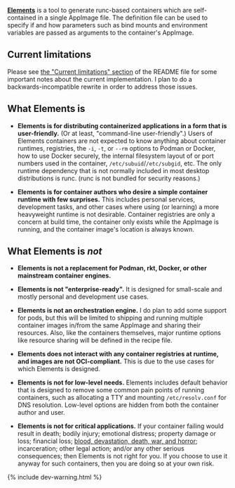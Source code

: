 ---
---

[**Elements**](https://www.youtube.com/watch?v=N0ziDSLJhq4)
is a tool to generate runc-based containers which are self-contained
in a single AppImage file.  The definition file can be used to specify if
and how parameters such as bind mounts and environment variables are passed
as arguments to the container's AppImage.


Current limitations
-------------------

Please see [the "Current limitations" section][limitations] of the README
file for some important notes about the current implementation.  I plan to
do a backwards-incompatible rewrite in order to address those issues.

[limitations]: https://gitlab.com/scottywz/elements#current-limitations


What Elements is
----------------

* **Elements is for distributing containerized applications in a form that
  is user-friendly.**  (Or at least, "command-line user-friendly".)  Users
  of Elements containers are not expected to know anything about container
  runtimes, registries, the `-i`, `-t`, or `--rm` options to Podman or
  Docker, how to use Docker securely, the internal filesystem layout of or
  port numbers used in the container, `/etc/subuid`/`/etc/subgid`, etc.  The
  only runtime dependency that is not normally included in most desktop
  distributions is runc.  (runc is not bundled for security reasons.)

* **Elements is for container authors who desire a simple container runtime
  with few surprises.**  This includes personal services, development
  tasks, and other cases where using (or learning) a more heavyweight runtime
  is not desirable.  Container registries are only a concern at build time,
  the container only exists while the AppImage is running, and the container
  image's location is always known.


What Elements is _not_
----------------------

* **Elements is not a replacement for Podman, rkt, Docker, or other mainstream
  container engines.**

* **Elements is not "enterprise-ready".**  It is designed for small-scale
  and mostly personal and development use cases.

* **Elements is not an orchestration engine.**  I do plan to add some support
  for pods, but this will be limited to shipping and running multiple
  container images in/from the same AppImage and sharing their resources.
  Also, like the containers themselves, major runtime options like resource
  sharing will be defined in the recipe file.

* **Elements does not interact with any container registries at runtime, and
  images are not OCI-compliant.**  This is due to the use cases for which
  Elements is designed.

* **Elements is not for low-level needs.**  Elements includes default
  behavior that is designed to remove some common pain points of running
  containers, such as allocating a TTY and mounting `/etc/resolv.conf`
  for DNS resolution.  Low-level options are hidden from both the container
  author and user.

* **Elements is not for critical applications.**  If your container failing
  would result in death; bodily injury; emotional distress; property damage
  or loss; financial loss; [blood, devastation, death, war, and horror][bddwh];
  incarceration; other legal action; and/or any other serious consequences;
  then Elements is not right for you.  If you choose to use it anyway for
  such containers, then you are doing so at your own risk.

[bddwh]: https://www.imdb.com/videoplayer/vi1619377433


{% include dev-warning.html %}

